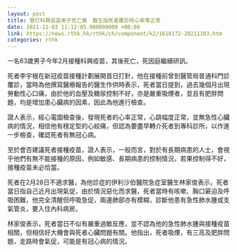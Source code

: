```yaml
---
layout: post
title: 曾打科興疫苗男子死亡案　醫生指死者覆診時心率等正常
date: 2021-11-03 11:12:05.000000000 +08:00
link: https://news.rthk.hk/rthk/ch/component/k2/1618172-20211103.htm
categories: rthk
---
```


一名63歲男子今年2月接種科興疫苗，其後死亡，死因庭繼續研訊。

死者李宇根在新冠疫苗接種計劃展開首日打針，他在接種前曾到醫管局普通科門診覆診，當時為他撰寫醫療報告的醫生作供時表示，死者當日提到，過去幾個月出現勞動性心口痛，由於他的血壓及糖尿控制不好，亦是嚴重吸煙者，並且有肥胖問題，均是增加患心臟病的因素，因此為他進行檢查。

證人表示，經心電圖檢查後，發現死者的心率正常，心跳幅度正常，並無急性心臟病的情況，相信他有穩定型的心絞痛，但認為要盡早轉介死者到專科診所，以作進一步檢查，確認死者有無冠心病。

至於會否建議死者接種疫苗，證人表示，一般而言，對於有長期病患的人士，會視乎他們有無不能接種的原因，例如敏感、長期病患的控制情況，若果控制得不好，接種疫苗未必恰當。

死者在2月28日不適求醫，為他診症的伊利沙伯醫院急症室醫生林家俊表示，死者當日指自己近月出現氣促，由於情況惡化而求醫，死者當時有咳嗽、胸口窘迫及呼吸困難，他完全清醒但呼吸急促，兩邊肺部亦有模糊，診斷他患有急性肺水腫或支氣管炎，要入住內科病房。

林家俊表示，死者當日不似有嚴重過敏反應，並不認為他的急性肺水腫與接種疫苗相關，但相信好大機會與死者心臟問題有關。他指出，死者吸煙，有三高及肥胖問題，走路時會氣促，可能是有冠心病的情況。
